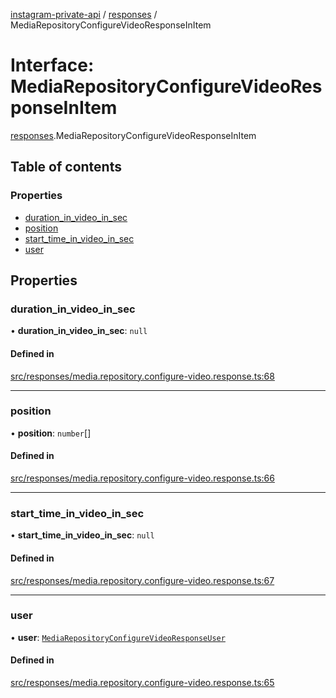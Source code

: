 [instagram-private-api](../../README.md) / [responses](../../modules/responses.md) / MediaRepositoryConfigureVideoResponseInItem

# Interface: MediaRepositoryConfigureVideoResponseInItem

[responses](../../modules/responses.md).MediaRepositoryConfigureVideoResponseInItem

## Table of contents

### Properties

- [duration\_in\_video\_in\_sec](MediaRepositoryConfigureVideoResponseInItem.md#duration_in_video_in_sec)
- [position](MediaRepositoryConfigureVideoResponseInItem.md#position)
- [start\_time\_in\_video\_in\_sec](MediaRepositoryConfigureVideoResponseInItem.md#start_time_in_video_in_sec)
- [user](MediaRepositoryConfigureVideoResponseInItem.md#user)

## Properties

### duration\_in\_video\_in\_sec

• **duration\_in\_video\_in\_sec**: ``null``

#### Defined in

[src/responses/media.repository.configure-video.response.ts:68](https://github.com/Nerixyz/instagram-private-api/blob/b3351b9/src/responses/media.repository.configure-video.response.ts#L68)

___

### position

• **position**: `number`[]

#### Defined in

[src/responses/media.repository.configure-video.response.ts:66](https://github.com/Nerixyz/instagram-private-api/blob/b3351b9/src/responses/media.repository.configure-video.response.ts#L66)

___

### start\_time\_in\_video\_in\_sec

• **start\_time\_in\_video\_in\_sec**: ``null``

#### Defined in

[src/responses/media.repository.configure-video.response.ts:67](https://github.com/Nerixyz/instagram-private-api/blob/b3351b9/src/responses/media.repository.configure-video.response.ts#L67)

___

### user

• **user**: [`MediaRepositoryConfigureVideoResponseUser`](MediaRepositoryConfigureVideoResponseUser.md)

#### Defined in

[src/responses/media.repository.configure-video.response.ts:65](https://github.com/Nerixyz/instagram-private-api/blob/b3351b9/src/responses/media.repository.configure-video.response.ts#L65)

